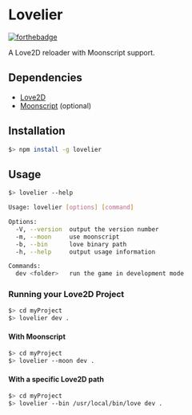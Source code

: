 # Lovelier

[![forthebadge](https://forthebadge.com/images/badges/built-with-love.svg)](https://forthebadge.com)

A Love2D reloader with Moonscript support.

## Dependencies

* [Love2D](https://love2d.org)
* [Moonscript](http://moonscript.org) (optional)

## Installation

```bash
$> npm install -g lovelier
```

## Usage

```bash
$> lovelier --help

Usage: lovelier [options] [command]

Options:
  -V, --version  output the version number
  -m, --moon     use moonscript
  -b, --bin      love binary path
  -h, --help     output usage information

Commands:
  dev <folder>   run the game in development mode
```

### Running your Love2D Project

```bash
$> cd myProject
$> lovelier dev .
```

#### With Moonscript

```bash
$> cd myProject
$> lovelier --moon dev .
```

#### With a specific Love2D path

```bash
$> cd myProject
$> lovelier --bin /usr/local/bin/love dev .
```